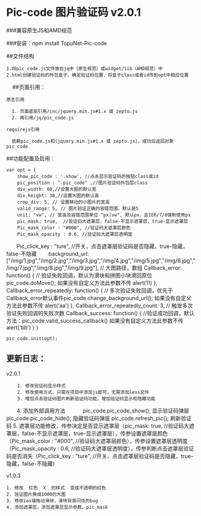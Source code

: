 Pic-code 图片验证码 v2.0.1
====


###兼容原生JS和AMD规范

###安装：npm install TopuNet-Pic-code


##文件结构

    
    1.将pic_code.js文件放在jq中（原生规范）或widget/lib（AMD规范）中
    2.html创建验证码的外包盒子，确定验证码位置，将盒子class或者id传到opt中相应位置
    
##页面引用：
        
    原生引用
    
      1. 页面底部引用/inc/jquery.min.js#1.x 或 zepto.js
      2. 再引用/jq/pic_code.js
        
    requirejs引用
    
      依赖pic_code.js和(jquery.min.js#1.x 或 zepto.js)，成功后返回对象 pic_code
        
    
##功能配置及启用：

    var opt = {
        show_pic_code : '.show', //点击显示验证码的按钮class或id
        pic_position : ".pic_code" ,//图片验证码外包层class
        div_width: 60,//设置大图的默认宽
        div_height: 30,//设置大图的默认高
        crop_div: 5, // 设置移动的小图片的宽高
        valid_range: 5, // 图片验证正确的容错范围，默认是5
        unit: "vw", // 宽高及容错范围单位 "px|vw", 默认px，且IE6/7/8强制使用px
        pic_mask: true,  //验证码大遮罩层，false-不显示遮罩层，true-显示遮罩层
        Pic_mask_color : "#000", //验证码大遮罩层颜色
        Pic_mask_opacity : 0.6, //验证码大遮罩层透明度
        Pic_click_key : "ture", //开关，点击遮罩层验证码是否隐藏，true-隐藏，false-不隐藏
        background_url: ["/img/1.jpg","/img/2.jpg","/img/3.jpg","/img/4.jpg","/img/5.jpg","/img/6.jpg","/img/7.jpg","/img/8.jpg","/img/9.jpg"], // 大图路径，数组
        Callback_error: function() { // 验证失败回调，默认为滑块和拼图小块滑回原位pic_code.doMove();  如果没有自定义方法此参数不传
        	alert(11)
        }, 
        Callback_error_repeatedly: function() { // 多次验证失败回调，优先于Callback_error默认事件pic_code.change_background_url(); 如果没有自定义方法此参数不传
        	alert('aa')
        }, 
        Callback_error_repeatedly_count: 3, // 触发多次验证失败回调的失败次数
        Callback_success: function() { //验证成功回调，默认方法：pic_code.valid_success_callback()	如果没有自定义方法此参数不传
        	alert('bb')
        }
    }
    
    pic_code.init(opt);



更新日志：
-------------
v2.0.1

        1. 修改验证码显示样式
        2. 修改使用方式，只需在项目中添加js即可，无需添加less文件
        3. 增加点击验证码图片刷新验证码功能，增加验证码显示和隐藏功能
        4. 添加外部调用方法
            pic_code.pic_code_show();  显示验证码弹层
            pic_code.pic_code_hide();  隐藏验证码弹层
            pic_code.refresh_pic();    刷新验证码
        5. 遮罩层功能修改，传参决定是否显示遮罩层（pic_mask: true,  //验证码大遮罩层，false-不显示遮罩层，true-显示遮罩层），传参设置遮罩层颜色（Pic_mask_color : "#000", //验证码大遮罩层颜色），传参设置遮罩层透明度（Pic_mask_opacity : 0.6, //验证码大遮罩层透明度），传参判断点击遮罩层验证码是否消失（Pic_click_key : "ture", //开关，点击遮罩层验证码是否隐藏，true-隐藏，false-不隐藏）
            
v1.0.3
    
    1. 修改  红色  X  的样式  变成不透明的红色
    2. 验证图片换成1000的大图
    3. 修改ios端拖动滑块，滑块背景闪烁的bug
    4. 添加遮罩层，添加遮罩层显示参数，pic_mask
    
